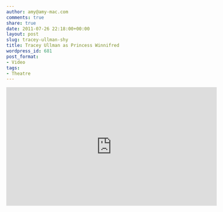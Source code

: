 ```yaml
---
author: amy@amy-mac.com
comments: true
share: true
date: 2011-07-26 22:18:00+00:00
layout: post
slug: tracey-ullman-shy
title: Tracey Ullman as Princess Winnifred
wordpress_id: 681
post_format:
- Video
tags:
- Theatre
---
```


<div class="flex-video widescreen">
  <iframe width="560" height="315" src="https://www.youtube-nocookie.com/embed/650qT7e12YY" title="YouTube video player" frameborder="0" allow="accelerometer; autoplay; clipboard-write; encrypted-media; gyroscope; picture-in-picture" allowfullscreen></iframe>
</div>
